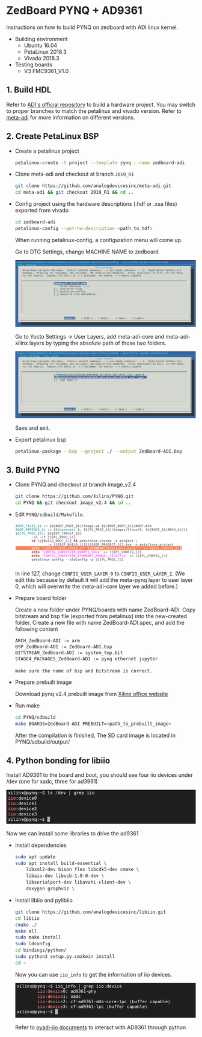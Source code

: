 # ZedBoard PYNQ + AD9361

Instructions on how to build PYNQ on zedboard with ADI linux kernel.

* Building environment
  * Ubuntu 16.04
  * PetaLinux 2018.3
  * Vivado 2018.3
* Testing boards
  * V3 FMC9361_V1.0

## 1. Build HDL

Refer to [ADI's official repository](https://github.com/analogdevicesinc/hdl) to build a hardware project. You may switch to proper branches to match the petalinux and vivado version. Refer to [meta-adi](https://github.com/analogdevicesinc/meta-adi/tree/master/meta-adi-xilinx) for more information on different versions.

## 2. Create PetaLinux BSP

* Create a petalinux project

  ```bash
  petalinux-create -t project --template zynq --name zedboard-adi
  ```

* Clone meta-adi and checkout at branch `2019_R1`

  ```bash
  git clone https://github.com/analogdevicesinc/meta-adi.git
  cd meta-adi && git checkout 2019_R1 && cd ..
  ```

* Config project using the hardware descriptions (.hdf or .xsa files) exported from vivado

  ```bash
  cd zedboard-adi
  petalinux-config --get-hw-description <path_to_hdf>
  ```

  When running petalinux-config, a configuration menu will come up.

  Go to DTG Settings, change MACHINE NAME to zedboard

  <img src="img/dtg_setting.png"  />

  Go to Yocto Settings -> User Layers, add meta-adi-core and meta-adi-xilinx layers by typing the absolute path of those two folders.

  <img src="img/layer_setting.png"  />

  Save and exit.

* Export petalinux bsp

  ```bash
  petalinux-package --bsp --project ./ --output ZedBoard-ADI.bsp
  ```

## 3. Build PYNQ

* Clone PYNQ and checkout at branch image_v2.4

  ```bash
  git clone https://github.com/Xilinx/PYNQ.git
  cd PYNQ && git checkout image_v2.4 && cd ..
  ```

* Edit `PYNQ/sdbuild/Makefile`.

  <img src="img/Makefile.png" style="zoom: 80%;" />

  In line 127, change `CONFIG_USER_LAYER_0` to `CONFIG_USER_LAYER_2`. (We edit this because by default it will add the meta-pynq layer to user layer 0, which will overwrite the meta-adi-core layer we added before.)

* Prepare board folder

  Create a new folder under PYNQ/boards with name ZedBoard-ADI. Copy bitstream and bsp file (exported from petalinux) into the new-created folder. Create a new file with name ZedBoard-ADI.spec, and add the following content

  ```
  ARCH_ZedBoard-ADI := arm
  BSP_ZedBoard-ADI := ZedBoard-ADI.bsp
  BITSTREAM_ZedBoard-ADI := system_top.bit
  STAGE4_PACKAGES_ZedBoard-ADI := pynq ethernet jupyter

  make sure the name of bsp and bitstream is correct.

* Prepare prebuilt image

  Download pynq v2.4 prebuilt image from [Xilinx office website](https://www.xilinx.com/member/forms/download/xef.html?filename=pynq_rootfs_arm_v2.4.zip)

* Run make

  ```bash
  cd PYNQ/sdbuild
  make BOARDS=ZedBoard-ADI PREBUILT=<path_to_prebuilt_image>
  ```

  After the compilation is finished, The SD card image is located in PYNQ/sdbuild/output/

## 4. Python bonding for libiio

Install AD9361 to the board and boot, you should see four iio devices under /dev (one for xadc, three for ad3961)

![](img/dev.png)

Now we can install some libraries to drive the ad9361

* Install dependencies

  ```bash
  sudo apt update
  sudo apt install build-essential \
      libxml2-dev bison flex libcdk5-dev cmake \
      libaio-dev libusb-1.0-0-dev \
      libserialport-dev libavahi-client-dev \
      doxygen graphviz \
  ```

* Install libiio and pylibiio

  ```bash
  git clone https://github.com/analogdevicesinc/libiio.git
  cd libiio
  cmake ./
  make all
  sudo make install
  sudo ldconfig
  cd bindings/python/
  sudo python3 setup.py.cmakein install
  cd ~
  ```

  Now you can use `iio_info` to get the information of iio devices.

  ![](img/iio_info.png)

  Refer to [pyadi-iio documents](https://analogdevicesinc.github.io/pyadi-iio) to interact with AD9361 through python

